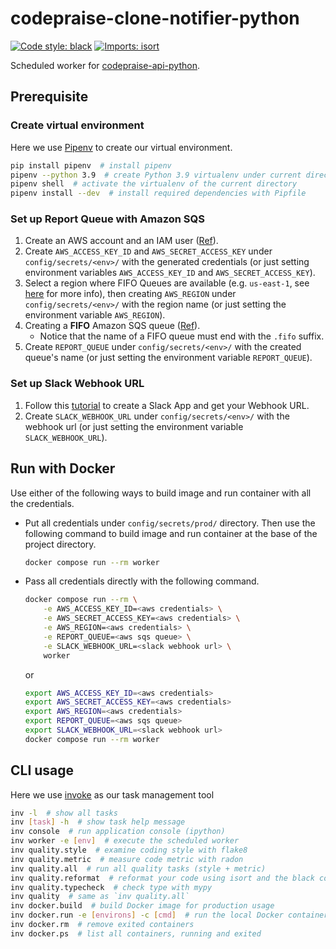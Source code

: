# codepraise-clone-notifier-python
[![Code style: black](https://img.shields.io/badge/code%20style-black-000000.svg)](https://github.com/psf/black)
[![Imports: isort](https://img.shields.io/badge/%20imports-isort-%231674b1?style=flat&labelColor=ef8336)](https://pycqa.github.io/isort/)

Scheduled worker for  [codepraise-api-python](https://github.com/as10896/codepraise-api-python).

## Prerequisite
### Create virtual environment
Here we use [Pipenv](https://pipenv.pypa.io/en/latest/) to create our virtual environment.

```bash
pip install pipenv  # install pipenv
pipenv --python 3.9  # create Python 3.9 virtualenv under current directory
pipenv shell  # activate the virtualenv of the current directory
pipenv install --dev  # install required dependencies with Pipfile
```

### Set up Report Queue with Amazon SQS 
1. Create an AWS account and an IAM user ([Ref](https://docs.aws.amazon.com/AWSSimpleQueueService/latest/SQSDeveloperGuide/sqs-setting-up.html)).
2. Create `AWS_ACCESS_KEY_ID` and `AWS_SECRET_ACCESS_KEY` under `config/secrets/<env>/` with the generated credentials (or just setting environment variables `AWS_ACCESS_KEY_ID` and `AWS_SECRET_ACCESS_KEY`).
3. Select a region where FIFO Queues are available (e.g. `us-east-1`, see [here](https://aws.amazon.com/about-aws/whats-new/2019/02/amazon-sqs-fifo-qeues-now-available-in-15-aws-regions/) for more info), then creating `AWS_REGION` under `config/secrets/<env>/` with the region name (or just setting the environment variable `AWS_REGION`).
3. Creating a **FIFO** Amazon SQS queue ([Ref](https://docs.aws.amazon.com/AWSSimpleQueueService/latest/SQSDeveloperGuide/sqs-configure-create-queue.html)).
    * Notice that the name of a FIFO queue must end with the `.fifo` suffix.
4. Create `REPORT_QUEUE` under `config/secrets/<env>/` with the created queue's name (or just setting the environment variable `REPORT_QUEUE`).

### Set up Slack Webhook URL
1. Follow this [tutorial](https://api.slack.com/messaging/webhooks) to create a Slack App and get your Webhook URL.
2. Create `SLACK_WEBHOOK_URL` under `config/secrets/<env>/` with the webhook url (or just setting the environment variable `SLACK_WEBHOOK_URL`).

## Run with Docker
Use either of the following ways to build image and run container with all the credentials.
* Put all credentials under `config/secrets/prod/` directory. Then use the following command to build image and run container at the base of the project directory.
    ```bash
    docker compose run --rm worker
    ```
* Pass all credentials directly with the following command.
    ```bash
    docker compose run --rm \
        -e AWS_ACCESS_KEY_ID=<aws credentials> \
        -e AWS_SECRET_ACCESS_KEY=<aws credentials> \
        -e AWS_REGION=<aws credentials> \
        -e REPORT_QUEUE=<aws sqs queue> \
        -e SLACK_WEBHOOK_URL=<slack webhook url> \
        worker
    ```
    or
    ```bash
    export AWS_ACCESS_KEY_ID=<aws credentials>
    export AWS_SECRET_ACCESS_KEY=<aws credentials>
    export AWS_REGION=<aws credentials>
    export REPORT_QUEUE=<aws sqs queue>
    export SLACK_WEBHOOK_URL=<slack webhook url>
    docker compose run --rm worker
    ```

## CLI usage
Here we use [invoke](https://docs.pyinvoke.org/) as our task management tool

```bash
inv -l  # show all tasks
inv [task] -h  # show task help message
inv console  # run application console (ipython)
inv worker -e [env]  # execute the scheduled worker
inv quality.style  # examine coding style with flake8
inv quality.metric  # measure code metric with radon
inv quality.all  # run all quality tasks (style + metric)
inv quality.reformat  # reformat your code using isort and the black coding style
inv quality.typecheck  # check type with mypy
inv quality  # same as `inv quality.all`
inv docker.build  # build Docker image for production usage
inv docker.run -e [environs] -c [cmd]  # run the local Docker container as a worker
inv docker.rm  # remove exited containers
inv docker.ps  # list all containers, running and exited
```
